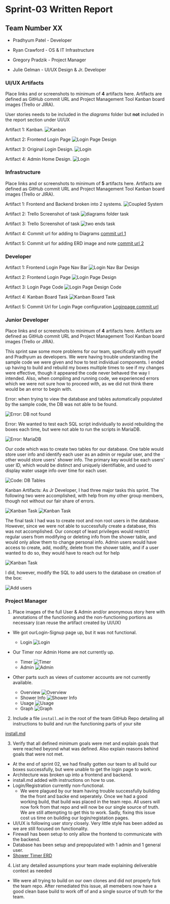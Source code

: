 # Sprint-03 Written Report

## Team Number XX


* Pradhyum Patel - Developer 

* Ryan Crawford - OS & IT Infrastructure

* Gregory Pradzik - Project Manager

* Julie Gelman - UI/UX Design & Jr. Developer



### UI/UX Artifacts

Place links and or screenshots to minimum of **4** artifacts here. Artifacts are defined as GitHub commit URL and Project Management Tool Kanban board images (Trello or JIRA).

User stories needs to be included in the *diagrams* folder but **not** included in the report section under UI/UX

Artifact 1: Kanban.
![Kanban](images/kanban-ux.PNG "Frontend and Backend")

Artifact 2: Frontend Login Page
![Login Page Design](images/loginpage.jpg "Login page design")

Artifact 3: Original Login Design.
![Login](images/createAccount.png "Login")

Artifact 4: Admin Home Design.
![Login](images/adminHome.png "Admin Home")




### Infrastructure

Place links and or screenshots to minimum of **5** artifacts here. Artifacts are defined as GitHub commit URL and Project Management Tool Kanban board images (Trello or JIRA).


Artifact 1: Frontend and Backend broken into 2 systems.
![Coupled System](images/divided-vagrant.PNG "Frontend and Backend")

Artifact 2: Trello Screenshot of task
![diagrams folder task](images/diagram-task.png "Adding diagrams responsibility")

Artifact 3: Trello Screenshot of task
![two ends task](images/seperate-ends.png "using two ends")

Artifact 4: Commit url for adding to Diagrams
[commit url 1](https://github.com/rccrawford/2021-team01t/commit/af59de2a61c4e015d9ffe0a8e32236037106ff35)

Artifact 5: Commit url for adding ERD image and note
[commit url 2](https://github.com/rccrawford/2021-team01t/commit/5e67265d11b87a8a5e21d172ffa0a1f813b8f918)

### Developer

Artifact 1: Frontend Login Page Nav Bar
![Login Nav Bar Design](images/loginpage2.jpg "Login Nav Bar Design")

Artifact 2: Frontend Login Page
![Login Page Design](images/loginpage.jpg "Login page design")

Artifact 3: Login Page Code
![Login Page Design Code](images/LoginpageCode.jpg "Login page design")

Artifact 4: Kanban Board Task
![Kanban Board Task](images/KanbanboardDev.jpg "Kanban Board Developer Task")


Artifact 5: Commit Url for Login Page configuration
[Loginpage commit url ](https://github.com/illinoistech-itm/ppatel108/commits/main)



### Junior Developer

Place links and or screenshots to minimum of **4** artifacts here.  Artifacts are defined as GitHub commit URL and Project Management Tool Kanban board images (Trello or JIRA).

This sprint saw some more problems for our team, specifically with myself and Pradhyum as developers. We were having trouble understanding the sample code we were given and how to test individual components. I ended up having to build and rebuild my boxes multiple times to see if my changes were effective, though it appeared the code never behaved the way I intended. Also, when compiling and running code, we experienced errors which we were not sure how to proceed with, as we did not think there would be an error to begin with. 

Error: when trying to view the database and tables automatically populated by the sample code, the DB was not able to be found.

![Error: DB not found](images/noDBError.png "DB not found")

Error: We wanted to test each SQL script individually to avoid rebuilding the boxes each time, but were not able to run the scripts in MariaDB.

![Error: MariaDB](images/mariaDBError.png "MariaDB")

Our code which was to create two tables for our database. One table would store user info and identify each user as an admin or regular user, and the other would store users' shower info. The primary key would be each users' user ID, which would be distinct and uniquely identifiable, and used to display water usage info over time for each user.

![Code: DB Tables](images/tableCode.png "Table Code")

Kanban Artifacts: As Jr Developer, I had three major tasks this sprint. The following two were accomplished, with help from my other group members, though not without our fair share of errors.

![Kanban Task](images/kanban2.png "Kanban")
![Kanban Task](images/kanban3.png "Kanban")

The final task I had was to create root and non root users in the database. However, since we were not able to successfully create a database, this was not accomplished. Our concept of least privileges would restrict regular users from modifying or deleting info from the shower table, and would only allow them to change personal info. Admin users would have access to create, add, modify, delete from the shower table, and if a user wanted to do so, they would have to reach out for help

![Kanban Task](images/kanban1.png "Kanban")

I did, however, modify the SQL to add users to the database on creation of the box:

![Add users](images/kanban4.png "Add Users")








### Project Manager

1. Place images of the full User & Admin and/or anonymous story here with annotations of the functioning and the non-functioning portions as necessary (can reuse the artifact created by UI/UX)

* We got ourLogin-Signup page up, but it was not functional.
  * Login
![Login](images/createAccount.png "Login")

* Our Timer nor Admin Home are not currently up.
  * Timer
![Timer](images/guestTimer.png "Timer")
  * Admin
![Admin](images/adminHome.png "Admin")


* Other parts such as views of customer accounts are not currently available.
  * Overview 
![Overview](images/myAccountOverview.png "Overview")
  * Shower Info
![Shower Info](images/myAccountShowerInfo.png "Shower Info")
  * Usage
![Usage](images/myAccountUsage.png "Usage")
  * Graph
![Graph](images/myAccountUsageGraph.png "Graph")


2. Include a file  ```install.md``` in the root of the team GitHub Repo detailing all instructions to build and run the functioning parts of your site

[install.md](https://github.com/illinoistech-itm/2021-team01t/blob/main/sprint-03/install.md)


3. Verify that all defined minimum goals were met and explain goals that were reached beyond what was defined.  Also explain reasons behind goals that were not met.

* At the end of sprint 02, we had finally gotten our team to all build our boxes successfully, but were unable to get the login page to work.  
* Architecture was broken up into a frontend and backend.
* install.md added with instructions on how to use.
* Login/Registration currently non-functional.
  * We were plagued by our team having trouble successfully building the the front and backe end seperately. Once we had a good working build, that build was placed in the team repo.  All users will now fork from that repo and will now be our single source of truth.  We are still attempting to get this to work. Sadly, fixing this issue cost us time on building our login/registation pages.
* UI/UX is following user story closely.  Very little style has been added as we are still focused on functionality.  
* Firewall has been setup to only allow the frontend to communicate with the backend.
* Database has been setup and prepopulated with 1 admin and 1 general user. 
* [Shower Timer ERD](https://github.com/illinoistech-itm/2021-team01t/blob/1b1b49f2d7593294fb38689d5be0721776b080bf/sprint-03/diagrams/images/ShowerTimerERD(1).png)

4. List any detailed assumptions your team made explaining deliverable context as needed
* We were all trying to build on our own clones and did not properly fork the team repo.  After remediated this issue, all memebers now have a good clean base build to work off of and a single source of truth for the team.  

